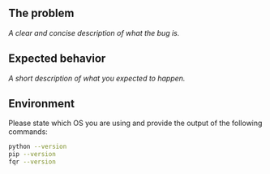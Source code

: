## The problem

_A clear and concise description of what the bug is._

## Expected behavior

_A short description of what you expected to happen._

## Environment

Please state which OS you are using and provide the output of the following commands:

```bash
python --version
pip --version
fqr --version
```
